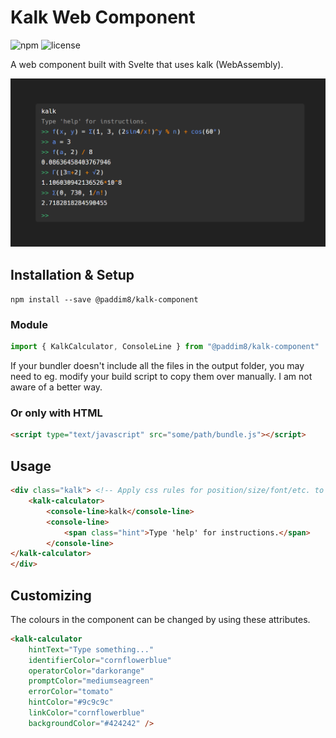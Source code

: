# Kalk Web Component
![npm](https://img.shields.io/npm/v/@paddim8/kalk-component)
![license](https://img.shields.io/npm/l/@paddim8/kalk-component)

A web component built with Svelte that uses kalk (WebAssembly).

![preview](preview.png)

## Installation & Setup
 `npm install --save @paddim8/kalk-component`

### Module
```js
import { KalkCalculator, ConsoleLine } from "@paddim8/kalk-component"
```
If your bundler doesn't include all the files in the output folder,
you may need to eg. modify your build script to copy them over manually.
I am not aware of a better way.

### Or only with HTML
```html
<script type="text/javascript" src="some/path/bundle.js"></script>
```

## Usage
```html
<div class="kalk"> <!-- Apply css rules for position/size/font/etc. to this -->
    <kalk-calculator>
        <console-line>kalk</console-line>
        <console-line>
            <span class="hint">Type 'help' for instructions.</span>
        </console-line>
</kalk-calculator>
</div>
```

## Customizing
The colours in the component can be changed by using these attributes.
```html
<kalk-calculator
    hintText="Type something..." 
    identifierColor="cornflowerblue"
    operatorColor="darkorange"
    promptColor="mediumseagreen"
    errorColor="tomato"
    hintColor="#9c9c9c"
    linkColor="cornflowerblue"
    backgroundColor="#424242" />
```